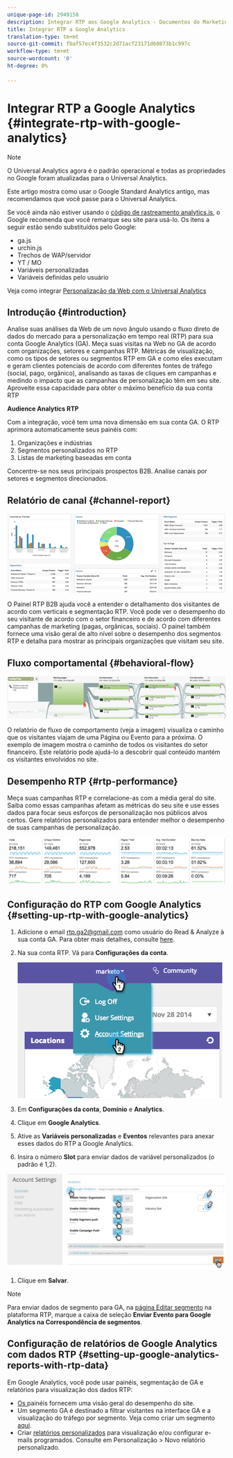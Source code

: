 ```yaml
---
unique-page-id: 2949158
description: Integrar RTP aos Google Analytics - Documentos do Marketing - Documentação do produto
title: Integrar RTP a Google Analytics
translation-type: tm+mt
source-git-commit: fbaf57ec4f3532c2d71acf23171d60873b1c997c
workflow-type: tm+mt
source-wordcount: '0'
ht-degree: 0%

---
```



# Integrar RTP a Google Analytics {#integrate-rtp-with-google-analytics}

>[!NOTE]
>
>O Universal Analytics agora é o padrão operacional e todas as propriedades no Google foram atualizadas para o Universal Analytics.
>
>Este artigo mostra como usar o Google Standard Analytics antigo, mas recomendamos que você passe para o Universal Analytics.
>
>Se você ainda não estiver usando o [código de rastreamento analytics.js](https://developers.google.com/analytics/devguides/collection/analyticsjs/), o Google recomenda que você remarque seu site para usá-lo. Os itens a seguir estão sendo substituídos pelo Google:
>
>* ga.js
>* urchin.js
>* Trechos de WAP/servidor
>* YT / MO
>* Variáveis personalizadas
>* Variáveis definidas pelo usuário

>
>
Veja como integrar [Personalização da Web com o Universal Analytics](/help/marketo/product-docs/web-personalization/reporting-for-web-personalization/web-analytics-integrations/integrate-rtp-with-google-universal-analytics.md)

## Introdução {#introduction}

Analise suas análises da Web de um novo ângulo usando o fluxo direto de dados do mercado para a personalização em tempo real (RTP) para sua conta Google Analytics (GA). Meça suas visitas na Web no GA de acordo com organizações, setores e campanhas RTP. Métricas de visualização, como os tipos de setores ou segmentos RTP em GA e como eles executam e geram clientes potenciais de acordo com diferentes fontes de tráfego (social, pago, orgânico), analisando as taxas de cliques em campanhas e medindo o impacto que as campanhas de personalização têm em seu site. Aproveite essa capacidade para obter o máximo benefício da sua conta RTP

**Audience Analytics RTP**

Com a integração, você tem uma nova dimensão em sua conta GA. O RTP aprimora automaticamente seus painéis com:

1. Organizações e indústrias
1. Segmentos personalizados no RTP
1. Listas de marketing baseadas em conta

Concentre-se nos seus principais prospectos B2B. Analise canais por setores e segmentos direcionados.

## Relatório de canal {#channel-report}

![](assets/image2014-11-28-16-3a39-3a28.png)

O Painel RTP B2B ajuda você a entender o detalhamento dos visitantes de acordo com verticais e segmentação RTP. Você pode ver o desempenho do seu visitante de acordo com o setor financeiro e de acordo com diferentes campanhas de marketing (pagas, orgânicas, sociais). O painel também fornece uma visão geral de alto nível sobre o desempenho dos segmentos RTP e detalha para mostrar as principais organizações que visitam seu site.

## Fluxo comportamental {#behavioral-flow}

![](assets/image2014-11-28-16-3a40-3a43.png)

O relatório de fluxo de comportamento (veja a imagem) visualiza o caminho que os visitantes viajam de uma Página ou Evento para a próxima. O exemplo de imagem mostra o caminho de todos os visitantes do setor financeiro. Este relatório pode ajudá-lo a descobrir qual conteúdo mantém os visitantes envolvidos no site.

## Desempenho RTP {#rtp-performance}

Meça suas campanhas RTP e correlacione-as com a média geral do site. Saiba como essas campanhas afetam as métricas do seu site e use esses dados para focar seus esforços de personalização nos públicos alvos certos. Gere relatórios personalizados para entender melhor o desempenho de suas campanhas de personalização.

![](assets/image2014-11-28-16-3a47-3a0.png)

## Configuração do RTP com Google Analytics {#setting-up-rtp-with-google-analytics}

1. Adicione o email rtp.ga2@gmail.com como usuário do Read &amp; Analyze à sua conta GA. Para obter mais detalhes, consulte [here](https://support.google.com/analytics/answer/2884495?hl=en).

1. Na sua conta RTP. Vá para **Configurações da conta**.

   ![](assets/image2014-11-28-16-3a54-3a40.png)

1. Em **Configurações da conta**, **Domínio** e **Analytics**.

1. Clique em **Google Analytics**.

1. Ative as **Variáveis personalizadas** e **Eventos** relevantes para anexar esses dados do RTP a Google Analytics.

1. Insira o número **Slot** para enviar dados de variável personalizados (o padrão é 1,2).

![](assets/image2014-11-28-17-3a0-3a17.png)

1. Clique em **Salvar**.

>[!NOTE]
>
>Para enviar dados de segmento para GA, na [página Editar segmento](/help/marketo/product-docs/web-personalization/using-web-segments/create-a-basic-web-segment.md) na plataforma RTP, marque a caixa de seleção **Enviar Evento para Google Analytics na Correspondência de segmentos**.

## Configuração de relatórios de Google Analytics com dados RTP {#setting-up-google-analytics-reports-with-rtp-data}

Em Google Analytics, você pode usar painéis, segmentação de GA e relatórios para visualização dos dados RTP:

* [Os ](https://support.google.com/analytics/answer/1068216?hl=en) painéis fornecem uma visão geral do desempenho do site.
* Um segmento GA é destinado a filtrar visitantes na interface GA e a visualização do tráfego por segmento. Veja como criar um segmento [aqui](https://support.google.com/analytics/answer/3124493?hl=en).
* Criar [relatórios personalizados](https://support.google.com/analytics/answer/1033013?hl=en) para visualização e/ou configurar e-mails programados. Consulte em Personalização > Novo relatório personalizado.
